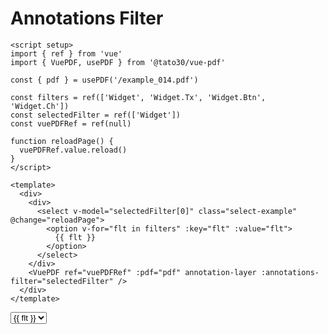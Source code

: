 # Annotations Filter

```vue
<script setup>
import { ref } from 'vue'
import { VuePDF, usePDF } from '@tato30/vue-pdf'

const { pdf } = usePDF('/example_014.pdf')

const filters = ref(['Widget', 'Widget.Tx', 'Widget.Btn', 'Widget.Ch'])
const selectedFilter = ref(['Widget'])
const vuePDFRef = ref(null)

function reloadPage() {
  vuePDFRef.value.reload()
}
</script>

<template>
  <div>
    <div>
      <select v-model="selectedFilter[0]" class="select-example" @change="reloadPage">
        <option v-for="flt in filters" :key="flt" :value="flt">
          {{ flt }}
        </option>
      </select>
    </div>
    <VuePDF ref="vuePDFRef" :pdf="pdf" annotation-layer :annotations-filter="selectedFilter" />
  </div>
</template>
```
<script setup>
import { ref } from 'vue'
import { VuePDF, usePDF } from '@tato30/vue-pdf'
import { withBase } from '@vuepress/client'

const { pdf } = usePDF(withBase('/example_014.pdf'))

const filters = ref(['Widget', 'Widget.Tx', 'Widget.Btn', 'Widget.Ch'])
const selectedFilter = ref(['Widget'])
const vuePDFRef = ref(null)

function reloadPage() {
    vuePDFRef.value.reload()
}
</script>

<div class="container">
  <div>
    <select v-model="selectedFilter[0]" class="select-example" @change="reloadPage">
      <option v-for="flt in filters" :key="flt" :value="flt">
        {{ flt }}
      </option>
    </select>
  </div>
  <VuePDF ref="vuePDFRef" :pdf="pdf" annotation-layer :annotations-filter="selectedFilter" />
</div>